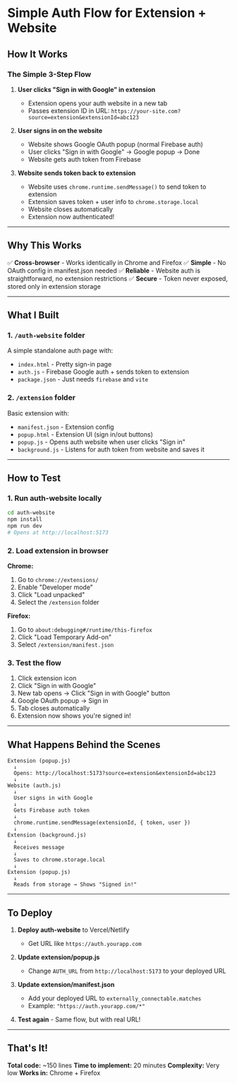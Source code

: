 # Simple Auth Flow for Extension + Website

## How It Works

### The Simple 3-Step Flow

1. **User clicks "Sign in with Google" in extension**
   - Extension opens your auth website in a new tab
   - Passes extension ID in URL: `https://your-site.com?source=extension&extensionId=abc123`

2. **User signs in on the website**
   - Website shows Google OAuth popup (normal Firebase auth)
   - User clicks "Sign in with Google" → Google popup → Done
   - Website gets auth token from Firebase

3. **Website sends token back to extension**
   - Website uses `chrome.runtime.sendMessage()` to send token to extension
   - Extension saves token + user info to `chrome.storage.local`
   - Website closes automatically
   - Extension now authenticated!

---

## Why This Works

✅ **Cross-browser** - Works identically in Chrome and Firefox
✅ **Simple** - No OAuth config in manifest.json needed
✅ **Reliable** - Website auth is straightforward, no extension restrictions
✅ **Secure** - Token never exposed, stored only in extension storage

---

## What I Built

### 1. `/auth-website` folder
A simple standalone auth page with:
- `index.html` - Pretty sign-in page
- `auth.js` - Firebase Google auth + sends token to extension
- `package.json` - Just needs `firebase` and `vite`

### 2. `/extension` folder
Basic extension with:
- `manifest.json` - Extension config
- `popup.html` - Extension UI (sign in/out buttons)
- `popup.js` - Opens auth website when user clicks "Sign in"
- `background.js` - Listens for auth token from website and saves it

---

## How to Test

### 1. Run auth-website locally
```bash
cd auth-website
npm install
npm run dev
# Opens at http://localhost:5173
```

### 2. Load extension in browser

**Chrome:**
1. Go to `chrome://extensions/`
2. Enable "Developer mode"
3. Click "Load unpacked"
4. Select the `/extension` folder

**Firefox:**
1. Go to `about:debugging#/runtime/this-firefox`
2. Click "Load Temporary Add-on"
3. Select `/extension/manifest.json`

### 3. Test the flow
1. Click extension icon
2. Click "Sign in with Google"
3. New tab opens → Click "Sign in with Google" button
4. Google OAuth popup → Sign in
5. Tab closes automatically
6. Extension now shows you're signed in!

---

## What Happens Behind the Scenes

```
Extension (popup.js)
  ↓
  Opens: http://localhost:5173?source=extension&extensionId=abc123
  ↓
Website (auth.js)
  ↓
  User signs in with Google
  ↓
  Gets Firebase auth token
  ↓
  chrome.runtime.sendMessage(extensionId, { token, user })
  ↓
Extension (background.js)
  ↓
  Receives message
  ↓
  Saves to chrome.storage.local
  ↓
Extension (popup.js)
  ↓
  Reads from storage → Shows "Signed in!"
```

---

## To Deploy

1. **Deploy auth-website** to Vercel/Netlify
   - Get URL like `https://auth.yourapp.com`

2. **Update extension/popup.js**
   - Change `AUTH_URL` from `http://localhost:5173` to your deployed URL

3. **Update extension/manifest.json**
   - Add your deployed URL to `externally_connectable.matches`
   - Example: `"https://auth.yourapp.com/*"`

4. **Test again** - Same flow, but with real URL!

---

## That's It!

**Total code:** ~150 lines
**Time to implement:** 20 minutes
**Complexity:** Very low
**Works in:** Chrome + Firefox
